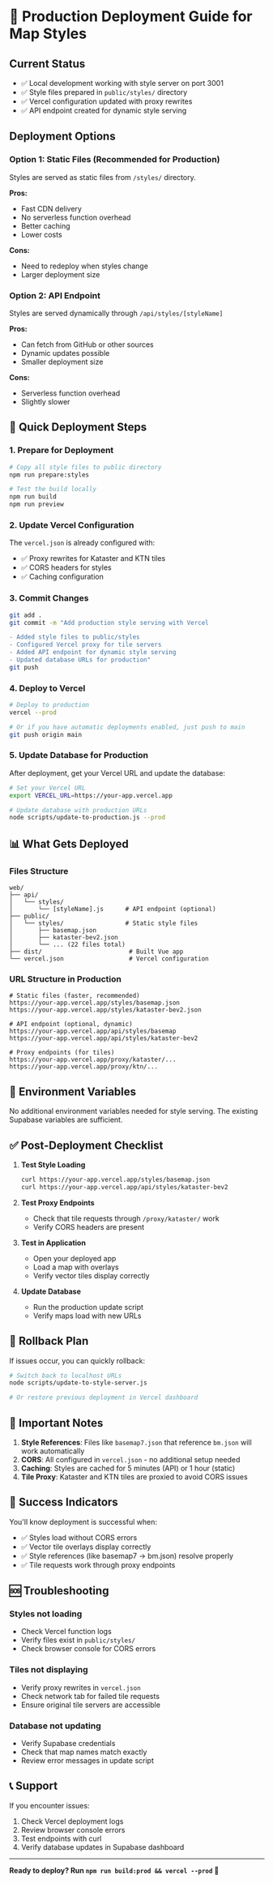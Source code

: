 # 🚀 Production Deployment Guide for Map Styles

## Current Status
- ✅ Local development working with style server on port 3001
- ✅ Style files prepared in `public/styles/` directory
- ✅ Vercel configuration updated with proxy rewrites
- ✅ API endpoint created for dynamic style serving

## Deployment Options

### Option 1: Static Files (Recommended for Production)
Styles are served as static files from `/styles/` directory.

**Pros:**
- Fast CDN delivery
- No serverless function overhead
- Better caching
- Lower costs

**Cons:**
- Need to redeploy when styles change
- Larger deployment size

### Option 2: API Endpoint
Styles are served dynamically through `/api/styles/[styleName]`

**Pros:**
- Can fetch from GitHub or other sources
- Dynamic updates possible
- Smaller deployment size

**Cons:**
- Serverless function overhead
- Slightly slower

## 🎯 Quick Deployment Steps

### 1. Prepare for Deployment
```bash
# Copy all style files to public directory
npm run prepare:styles

# Test the build locally
npm run build
npm run preview
```

### 2. Update Vercel Configuration
The `vercel.json` is already configured with:
- ✅ Proxy rewrites for Kataster and KTN tiles
- ✅ CORS headers for styles
- ✅ Caching configuration

### 3. Commit Changes
```bash
git add .
git commit -m "Add production style serving with Vercel

- Added style files to public/styles
- Configured Vercel proxy for tile servers
- Added API endpoint for dynamic style serving
- Updated database URLs for production"
git push
```

### 4. Deploy to Vercel
```bash
# Deploy to production
vercel --prod

# Or if you have automatic deployments enabled, just push to main
git push origin main
```

### 5. Update Database for Production
After deployment, get your Vercel URL and update the database:

```bash
# Set your Vercel URL
export VERCEL_URL=https://your-app.vercel.app

# Update database with production URLs
node scripts/update-to-production.js --prod
```

## 📊 What Gets Deployed

### Files Structure
```
web/
├── api/
│   └── styles/
│       └── [styleName].js      # API endpoint (optional)
├── public/
│   └── styles/                 # Static style files
│       ├── basemap.json
│       ├── kataster-bev2.json
│       └── ... (22 files total)
├── dist/                        # Built Vue app
└── vercel.json                  # Vercel configuration
```

### URL Structure in Production
```
# Static files (faster, recommended)
https://your-app.vercel.app/styles/basemap.json
https://your-app.vercel.app/styles/kataster-bev2.json

# API endpoint (optional, dynamic)
https://your-app.vercel.app/api/styles/basemap
https://your-app.vercel.app/api/styles/kataster-bev2

# Proxy endpoints (for tiles)
https://your-app.vercel.app/proxy/kataster/...
https://your-app.vercel.app/proxy/ktn/...
```

## 🔧 Environment Variables

No additional environment variables needed for style serving. The existing Supabase variables are sufficient.

## ✅ Post-Deployment Checklist

1. **Test Style Loading**
   ```bash
   curl https://your-app.vercel.app/styles/basemap.json
   curl https://your-app.vercel.app/api/styles/kataster-bev2
   ```

2. **Test Proxy Endpoints**
   - Check that tile requests through `/proxy/kataster/` work
   - Verify CORS headers are present

3. **Test in Application**
   - Open your deployed app
   - Load a map with overlays
   - Verify vector tiles display correctly

4. **Update Database**
   - Run the production update script
   - Verify maps load with new URLs

## 🔄 Rollback Plan

If issues occur, you can quickly rollback:

```bash
# Switch back to localhost URLs
node scripts/update-to-style-server.js

# Or restore previous deployment in Vercel dashboard
```

## 📝 Important Notes

1. **Style References**: Files like `basemap7.json` that reference `bm.json` will work automatically
2. **CORS**: All configured in `vercel.json` - no additional setup needed
3. **Caching**: Styles are cached for 5 minutes (API) or 1 hour (static)
4. **Tile Proxy**: Kataster and KTN tiles are proxied to avoid CORS issues

## 🎉 Success Indicators

You'll know deployment is successful when:
- ✅ Styles load without CORS errors
- ✅ Vector tile overlays display correctly
- ✅ Style references (like basemap7 → bm.json) resolve properly
- ✅ Tile requests work through proxy endpoints

## 🆘 Troubleshooting

### Styles not loading
- Check Vercel function logs
- Verify files exist in `public/styles/`
- Check browser console for CORS errors

### Tiles not displaying
- Verify proxy rewrites in `vercel.json`
- Check network tab for failed tile requests
- Ensure original tile servers are accessible

### Database not updating
- Verify Supabase credentials
- Check that map names match exactly
- Review error messages in update script

## 📞 Support

If you encounter issues:
1. Check Vercel deployment logs
2. Review browser console errors
3. Test endpoints with curl
4. Verify database updates in Supabase dashboard

---

**Ready to deploy? Run `npm run build:prod && vercel --prod` 🚀**